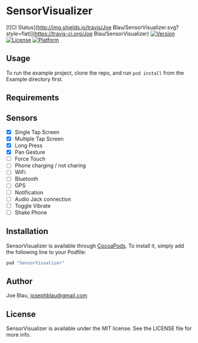 # SensorVisualizer

[![CI Status](http://img.shields.io/travis/Joe Blau/SensorVisualizer.svg?style=flat)](https://travis-ci.org/Joe Blau/SensorVisualizer)
[![Version](https://img.shields.io/cocoapods/v/SensorVisualizer.svg?style=flat)](http://cocoapods.org/pods/SensorVisualizer)
[![License](https://img.shields.io/cocoapods/l/SensorVisualizer.svg?style=flat)](http://cocoapods.org/pods/SensorVisualizer)
[![Platform](https://img.shields.io/cocoapods/p/SensorVisualizer.svg?style=flat)](http://cocoapods.org/pods/SensorVisualizer)

## Usage

To run the example project, clone the repo, and run `pod install` from the Example directory first.

## Requirements

## Sensors

- [x] Single Tap Screen
- [x] Multiple Tap Screen
- [x] Long Press
- [x] Pan Gesture
- [ ] Force Touch
- [ ] Phone charging / not charing
- [ ] WiFi
- [ ] Bluetooth
- [ ] GPS
- [ ] Notification
- [ ] Audio Jack connection
- [ ] Toggle Vibrate
- [ ] Shake Phone

## Installation

SensorVisualizer is available through [CocoaPods](http://cocoapods.org). To install
it, simply add the following line to your Podfile:

```ruby
pod "SensorVisualizer"
```

## Author

Joe Blau, josephblau@gmail.com

## License

SensorVisualizer is available under the MIT license. See the LICENSE file for more info.
